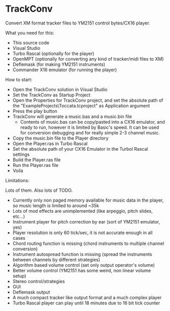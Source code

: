 # TrackConv
Convert XM format tracker files to YM2151 control bytes/CX16 player.

What you need for this:

- This source code
- Visual Studio
- Turbo Rascal (optionally for the player)
- OpenMPT (optionally for converting any kind of tracker/midi files to XM)
- Deflemask (for making YM2151 instruments)
- Commander X16 emulator (for running the player)

How to start:

- Open the TrackConv solution in Visual Studio
- Set the TrackConv as Startup Project
- Open the Properties for TrackConv project, and set the absolute path of the "ExampleProjects\Toccata.tcproject" as Application argument
- Press the play button
- TrackConv will generate a music.bas and a music.bin file
  - Contents of music.bas can be copy/pasted into a CX16 emulator, and ready to run, however it is limited by Basic's speed. It can be used for conversion debugging and for really simple 2-3 channel music.
- Copy the music.bin file to the Player directory
- Open the Player.ras in Turbo Rascal
- Set the absolute path of your CX16 Emulator in the Turbol Rascal settings
- Build the Player.ras file
- Run the Player.ras file
- Voila

Limitations:

Lots of them. Also lots of TODO.

- Currently only non paged memory available for music data in the player, so music length is limited to around ~35k
- Lots of mod effects are unimplemented (like arpeggio, pitch slides, etc...)
- Instrument player for pitch correction by ear (sort of YM2151 emulator, yes)
- Player resolution is only 60 tick/sec, it is not accurate enough in all cases
- Chord routing function is missing (chord instruments to multiple channel conversion)
- Instrument autospread function is missing (spread the instruments between channels by different strategies)
- Algorithm based volume control (set only output operator's volume)
- Better volume control (YM2151 has some weird, non linear volume setup)
- Stereo control/strategies
- GUI
- Deflemask output
- A much compact tracker like output format and a much complex player
- Turbo Rascal player can play until 18 minutes due to 16 bit tick counter
